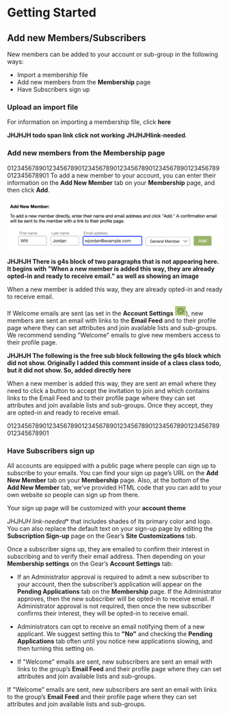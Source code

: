 # Getting Started

## Add new Members/Subscribers
<span id="gv-add-new-members"></span>

New members can be added to your account or sub-group in the following
ways:
* Import a membership file
* Add new members from the **Membership** page
* Have Subscribers sign up

### Upload an import file
<span id="gv-upload-an-import-file"></span>

For information on importing a membership file, click **here**

**JHJHJH todo span link click not working**
<span class="todo">
**JHJHJHlink-needed**.
</span>

### Add new members from the Membership page
<span id="gv-add-new-members-from-the-membership"></span>

012345678901234567890123456789012345678901234567890123456789012345678901
To add a new member to your account, you can enter their information on
the **Add New Member** tab on your **Membership** page, and then click
**Add**.

<img src="/docimages/add-new-member.png" width="600">

**JHJHJH There is g4s block of two paragraphs that is not appearing
here. It begins with "When a new member is added this way, they are
already opted-in and ready to receive email." as well as showing
an image**

<span class="g4s">

When a new member is added this way, they are already opted-in and
ready to receive email.

If Welcome emails are sent (as set in the **Account Settings**
<img src="/docimages/gear-icon.png" height="22">),
new members are sent an email with links to the **Email Feed** and to
their profile page where they can set attributes and join available
lists and sub-groups.  We recommend sending "Welcome" emails to give
new members access to their profile page.

</span> <!-- g4s -->

**JHJHJH The following is the free sub block following the g4s block
which did not show. Originally I added this comment inside of a class
class todo, but it did not show. So, added directly here**

<span class="free sub">

When a new member is added this way, they are sent an email where they
need to click a button to accept the invitation to join and which
contains links to the Email Feed and to their profile page where they
can set attributes and join available lists and sub-groups.  Once they
 accept, they are opted-in and ready to receive email.

</span>

012345678901234567890123456789012345678901234567890123456789012345678901
### Have Subscribers sign up
<span id="gv-have-subscribers-sign-up"></span>

All accounts are equipped with a public page where people can sign up to
subscribe to your emails.
You can find your sign up page’s URL on the **Add New Member** tab on
your **Membership** page.
Also, at the bottom of the **Add New Member** tab, we’ve provided HTML
code that you can add to your own website so people can sign up from
there.

Your sign up page will be customized with your **account theme**

*JHJHJH link-needed**
<span class="todo">
</span>
that includes shades of its primary color and logo.
You can also replace the default text on your sign-up page by editing
the **Subscription Sign-up** page on the Gear’s **Site
Customizations** tab.

Once a subscriber signs up, they are emailed to confirm their interest
in subscribing and to verify their email address.
Then depending on your **Membership settings** on the Gear’s
**Account Settings** tab:

<span class="sub g4s">

* If an Administrator approval is required to admit a new subscriber to
your account, then the subscriber’s application will appear on the
**Pending Applications** tab on the **Membership** page.
If the Administrator approves, then the new subscriber will be
opted-in to receive email.
If Administrator approval is not required, then once the new subscriber
confirms their interest, they will be opted-in to receive email. 

* Administrators can opt to receive an email notifying them of a new
applicant.
We suggest setting this to **"No"** and checking the **Pending
Applications** tab often until you notice new applications slowing,
and then turning this setting on.

* If "Welcome" emails are sent, new subscribers are sent an email with
links to the group’s **Email Feed** and their profile page where they
can set attributes and join available lists and sub-groups.

</span> <!-- sub g4s -->

<span class="free">

If "Welcome" emails are sent, new subscribers are sent an email with
links to the group’s **Email Feed** and their profile page where they can
set attributes and join available lists and sub-groups.  

</span>
